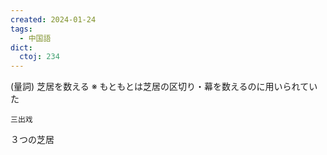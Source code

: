 ```yaml
---
created: 2024-01-24
tags:
  - 中国語
dict:
  ctoj: 234
---
```

(量詞) 芝居を数える
※ もともとは芝居の区切り・幕を数えるのに用いられていた
```zh-cn
三出戏
```
３つの芝居
